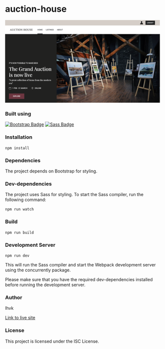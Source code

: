 # auction-house

![Image of the landing page](src/assets/home.png)

### Built using

[![Bootstrap Badge](https://img.shields.io/badge/Bootstrap-563D7C?style=for-the-badge&logo=bootstrap&logoColor=white)](https://getbootstrap.com/docs/5.2/getting-started/introduction/)
[![Sass Badge](https://img.shields.io/badge/Sass-CC6699?style=for-the-badge&logo=sass&logoColor=white)](https://sass-lang.com/)

### Installation

```
npm install
```

### Dependencies

The project depends on Bootstrap for styling.

### Dev-dependencies

The project uses Sass for styling. To start the Sass compiler, run the following command:

```
npm run watch
```

### Build

```
npm run build
```

### Development Server

```
npm run dev
```

This will run the Sass compiler and start the Webpack development server using the concurrently package.

Please make sure that you have the required dev-dependencies installed before running the development server.

### Author

lhvk

[Link to live site](https://lhvk-auctionhouse.netlify.app/)

### License

This project is licensed under the ISC License.
